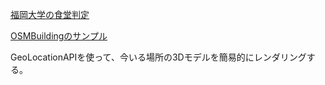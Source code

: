 [福岡大学の食堂判定](./FU-CAFETERIA)

[OSMBuildingのサンプル](./OSMBuilding-sample)

GeoLocationAPIを使って、今いる場所の3Dモデルを簡易的にレンダリングする。


